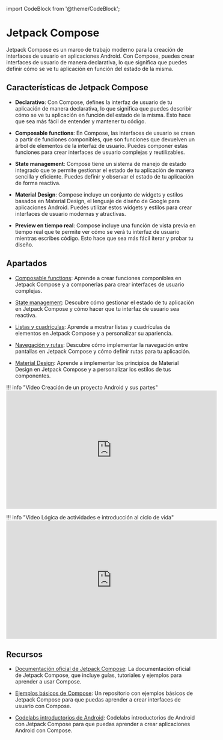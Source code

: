 import CodeBlock from '@theme/CodeBlock';

# Jetpack Compose

Jetpack Compose es un marco de trabajo moderno para la creación de interfaces de usuario en aplicaciones Android. Con Compose, puedes crear interfaces de usuario de manera declarativa, lo que significa que puedes definir cómo se ve tu aplicación en función del estado de la misma.    

## Características de Jetpack Compose

- **Declarativo**: Con Compose, defines la interfaz de usuario de tu aplicación de manera declarativa, lo que significa que puedes describir cómo se ve tu aplicación en función del estado de la misma. Esto hace que sea más fácil de entender y mantener tu código.  

- **Composable functions**: En Compose, las interfaces de usuario se crean a partir de funciones componibles, que son funciones que devuelven un árbol de elementos de la interfaz de usuario. Puedes componer estas funciones para crear interfaces de usuario complejas y reutilizables.  

- **State management**: Compose tiene un sistema de manejo de estado integrado que te permite gestionar el estado de tu aplicación de manera sencilla y eficiente. Puedes definir y observar el estado de tu aplicación de forma reactiva.  

- **Material Design**: Compose incluye un conjunto de widgets y estilos basados en Material Design, el lenguaje de diseño de Google para aplicaciones Android. Puedes utilizar estos widgets y estilos para crear interfaces de usuario modernas y atractivas.  

- **Preview en tiempo real**: Compose incluye una función de vista previa en tiempo real que te permite ver cómo se verá tu interfaz de usuario mientras escribes código. Esto hace que sea más fácil iterar y probar tu diseño.    

## Apartados

- [Composable functions](./21-composable-functions.md): Aprende a crear funciones componibles en Jetpack Compose y a componerlas para crear interfaces de usuario complejas.

- [State management](./22-state-management.md): Descubre cómo gestionar el estado de tu aplicación en Jetpack Compose y cómo hacer que tu interfaz de usuario sea reactiva.

- [Listas y cuadrículas](./23-listas-cuadriculas.md): Aprende a mostrar listas y cuadrículas de elementos en Jetpack Compose y a personalizar su apariencia.

- [Navegación y rutas](./24-navegacion-rutas.md): Descubre cómo implementar la navegación entre pantallas en Jetpack Compose y cómo definir rutas para tu aplicación.

- [Material Design](./25-material-design.md): Aprende a implementar los principios de Material Design en Jetpack Compose y a personalizar los estilos de tus componentes.

!!! info "Video Creación de un proyecto Android y sus partes"
    <iframe width="560" height="315" src="https://www.youtube.com/embed/TraKFKUD2lU?si=_lOZXVtTSkWVectx" title="YouTube video player" frameborder="0" allow="accelerometer; autoplay; clipboard-write; encrypted-media; gyroscope; picture-in-picture; web-share" referrerpolicy="strict-origin-when-cross-origin" allowfullscreen></iframe>


!!! info "Video Lógica de actividades e introducción al ciclo de vida"
    <iframe width="560" height="315" src="https://www.youtube.com/embed/r7dsQTeTN4E?si=MketZH4wNJws48jq" title="YouTube video player" frameborder="0" allow="accelerometer; autoplay; clipboard-write; encrypted-media; gyroscope; picture-in-picture; web-share" referrerpolicy="strict-origin-when-cross-origin" allowfullscreen></iframe>


## Recursos

- [Documentación oficial de Jetpack Compose](https://developer.android.com/jetpack/compose?hl=es-419): La documentación oficial de Jetpack Compose, que incluye guías, tutoriales y ejemplos para aprender a usar Compose.  

- [Ejemplos básicos de Compose](https://github.com/resuadam2/TutorialCompose): Un repositorio con ejemplos básicos de Jetpack Compose para que puedas aprender a crear interfaces de usuario con Compose.

- [Codelabs introductorios de Android](https://developer.android.com/courses/android-basics-compose/unit-1?hl=es-419): Codelabs introductorios de Android con Jetpack Compose para que puedas aprender a crear aplicaciones Android con Compose.
